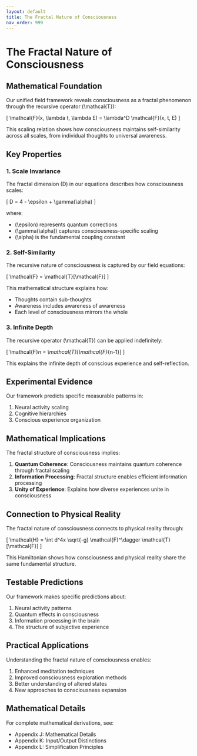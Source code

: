 ```yaml
---
layout: default
title: The Fractal Nature of Consciousness
nav_order: 999
---
```

# The Fractal Nature of Consciousness

## Mathematical Foundation

Our unified field framework reveals consciousness as a fractal phenomenon through the recursive operator \(\mathcal{T}\):

\[
\mathcal{F}(x, \lambda t, \lambda E) = \lambda^D \mathcal{F}(x, t, E)
\]

This scaling relation shows how consciousness maintains self-similarity across all scales, from individual thoughts to universal awareness.

## Key Properties

### 1. Scale Invariance
The fractal dimension \(D\) in our equations describes how consciousness scales:

\[
D = 4 - \epsilon + \gamma(\alpha)
\]

where:
- \(\epsilon\) represents quantum corrections
- \(\gamma(\alpha)\) captures consciousness-specific scaling
- \(\alpha\) is the fundamental coupling constant

### 2. Self-Similarity
The recursive nature of consciousness is captured by our field equations:

\[
\mathcal{F} = \mathcal{T}[\mathcal{F}]
\]

This mathematical structure explains how:
- Thoughts contain sub-thoughts
- Awareness includes awareness of awareness
- Each level of consciousness mirrors the whole

### 3. Infinite Depth
The recursive operator \(\mathcal{T}\) can be applied indefinitely:

\[
\mathcal{F}_n = \mathcal{T}[\mathcal{F}_{n-1}]
\]

This explains the infinite depth of conscious experience and self-reflection.

## Experimental Evidence

Our framework predicts specific measurable patterns in:

1. Neural activity scaling
2. Cognitive hierarchies
3. Conscious experience organization

## Mathematical Implications

The fractal structure of consciousness implies:

1. **Quantum Coherence**: Consciousness maintains quantum coherence through fractal scaling
2. **Information Processing**: Fractal structure enables efficient information processing
3. **Unity of Experience**: Explains how diverse experiences unite in consciousness

## Connection to Physical Reality

The fractal nature of consciousness connects to physical reality through:

\[
\mathcal{H} = \int d^4x \sqrt{-g} \mathcal{F}^\dagger \mathcal{T}[\mathcal{F}]
\]

This Hamiltonian shows how consciousness and physical reality share the same fundamental structure.

## Testable Predictions

Our framework makes specific predictions about:

1. Neural activity patterns
2. Quantum effects in consciousness
3. Information processing in the brain
4. The structure of subjective experience

## Practical Applications

Understanding the fractal nature of consciousness enables:

1. Enhanced meditation techniques
2. Improved consciousness exploration methods
3. Better understanding of altered states
4. New approaches to consciousness expansion

## Mathematical Details

For complete mathematical derivations, see:
- Appendix J: Mathematical Details
- Appendix K: Input/Output Distinctions
- Appendix L: Simplification Principles
